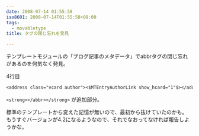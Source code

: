 ```yaml
---
date: 2008-07-14 01:55:58
iso8601: 2008-07-14T01:55:58+09:00
tags:
  - movabletype
title: タグの閉じ忘れを発見

---
```


テンプレートモジュールの「ブログ記事のメタデータ」でabbrタグの閉じ忘れがあるのを何気なく発見。

4行目

```default
<address class="vcard author"><$MTEntryAuthorLink show_hcard="1"$></address> (<abbr class="published" title="<$MTEntryDate format_name="iso8601"$>"><$MTEntryDate format="%x %X"$><strong></abbr></strong>)
```

`<strong></abbr></strong>` が追加部分。

標準のテンプレートから変えた記憶が無いので、最初から抜けていたのかも。
もうすぐバージョンが4.2になるようなので、それでなおってなければ報告しようかな。
